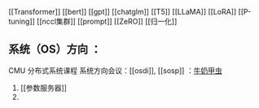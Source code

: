 [[Transformer]]
[[bert]]
[[gpt]]
[[chatglm]]
[[T5]]
[[LLaMA]]
[[LoRA]]
[[P-tuning]]
[[nccl集群]]
[[prompt]]
[[ZeRO]]
[[归一化]]

## 系统（OS）方向 ：
CMU 分布式系统课程
系统方向会议：[[osdi]], [[sosp]] ：[牛奶甲虫](https://space.bilibili.com/13717480)
1.  [[参数服务器]]
2. 



